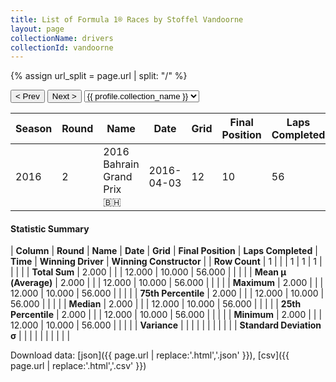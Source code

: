 ```yaml
---
title: List of Formula 1® Races by Stoffel Vandoorne
layout: page
collectionName: drivers
collectionId: vandoorne
---
```


{% assign url_split = page.url | split: "/" %}
<div id="collection-navigation">
<button onclick="selector.options[selector.selectedIndex-1].value && (window.location = selector.options[selector.selectedIndex-1].value);">&lt; Prev</button>
<button onclick="selector.options[selector.selectedIndex+1].value && (window.location = selector.options[selector.selectedIndex+1].value);">Next &gt;</button>
<select id="selector" onchange="this.options[this.selectedIndex].value && (window.location = this.options[this.selectedIndex].value);">
  {% for collectionId in site.data[page.collectionName].refs %}
    {% if collectionId == page.collectionId %}
      {% assign selected = "selected" %}
    {% else %}
      {% assign selected = "" %}
    {% endif %}
    {% assign profile = site.data[page.collectionName][collectionId].profile %}
    <option value="/f1/{{ page.collectionName }}/{{ collectionId }}/{{ url_split[4] }}" {{ selected }}>{{ profile.collection_name }}</option>
  {% endfor %}
</select>
</div>

| Season | Round | Name | Date | Grid | Final Position | Laps Completed | Time | Winning Driver | Winning Constructor |
|--|--|--|--|--|--|--|--|--|--|
| 2016 | 2 | 2016 Bahrain Grand Prix 🇧🇭 | 2016-04-03 | 12 | 10 | 56 |   | Nico Rosberg 🇩🇪 | Mercedes 🇩🇪 |

#### Statistic Summary

| **Column** | **Round** | **Name** | **Date** | **Grid** | **Final Position** | **Laps Completed** | **Time** | **Winning Driver** | **Winning Constructor** |
| **Row Count** | 1 |  |  | 1 | 1 | 1 |  |  |  |
| **Total Sum** | 2.000 |  |  | 12.000 | 10.000 | 56.000 |  |  |  |
| **Mean μ (Average)** | 2.000 |  |  | 12.000 | 10.000 | 56.000 |  |  |  |
| **Maximum** | 2.000 |  |  | 12.000 | 10.000 | 56.000 |  |  |  |
| **75th Percentile** | 2.000 |  |  | 12.000 | 10.000 | 56.000 |  |  |  |
| **Median** | 2.000 |  |  | 12.000 | 10.000 | 56.000 |  |  |  |
| **25th Percentile** | 2.000 |  |  | 12.000 | 10.000 | 56.000 |  |  |  |
| **Minimum** | 2.000 |  |  | 12.000 | 10.000 | 56.000 |  |  |  |
| **Variance** |  |  |  |  |  |  |  |  |  |
| **Standard Deviation σ** |  |  |  |  |  |  |  |  |  |

Download data: [json]({{ page.url | replace:'.html','.json' }}), [csv]({{ page.url | replace:'.html','.csv' }})
